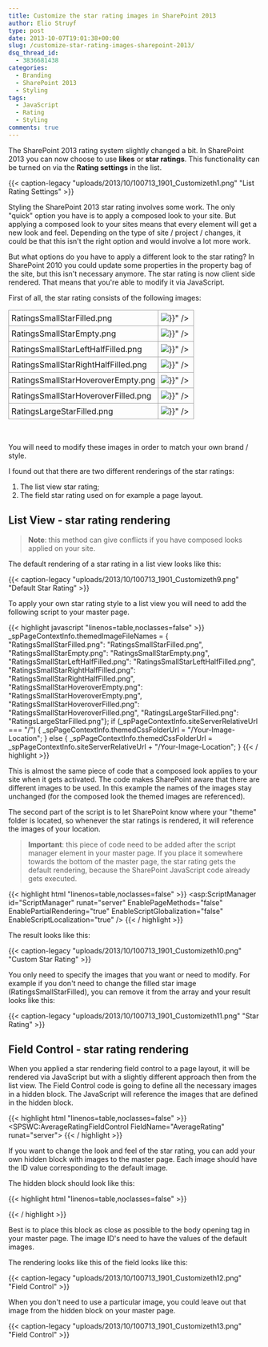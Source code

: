 ```yaml
---
title: Customize the star rating images in SharePoint 2013
author: Elio Struyf
type: post
date: 2013-10-07T19:01:38+00:00
slug: /customize-star-rating-images-sharepoint-2013/
dsq_thread_id:
  - 3836681438
categories:
  - Branding
  - SharePoint 2013
  - Styling
tags:
  - JavaScript
  - Rating
  - Styling
comments: true
---
```


The SharePoint 2013 rating system slightly changed a bit. In SharePoint 2013 you can now choose to use **likes** or **star ratings**. This functionality can be turned on via the **Rating settings** in the list.

{{< caption-legacy "uploads/2013/10/100713_1901_Customizeth1.png" "List Rating Settings" >}}

Styling the SharePoint 2013 star rating involves some work. The only "quick" option you have is to apply a composed look to your site. But applying a composed look to your sites means that every element will get a new look and feel. Depending on the type of site / project / changes, it could be that this isn't the right option and would involve a lot more work.

But what options do you have to apply a different look to the star rating? In SharePoint 2010 you could update some properties in the property bag of the site, but this isn't necessary anymore. The star rating is now client side rendered. That means that you're able to modify it via JavaScript.

First of all, the star rating consists of the following images:

<table style="border-collapse: collapse;" border="0"><colgroup> <col style="width: 244px;" /> <col style="width: 71px;" /></colgroup>
<tbody valign="top">
<tr>
<td style="border: solid #a3a3a3 1.0pt; padding: 5px;">RatingsSmallStarFilled.png</td>
<td style="border-top: solid #a3a3a3 1.0pt; border-left: none; border-bottom: solid #a3a3a3 1.0pt; border-right: solid #a3a3a3 1.0pt; padding: 5px;"><img src="{{< resource url="uploads/2013/10/100713_1901_Customizeth2.png" >}}" /></td>
</tr>
<tr>
<td style="border-top: none; border-left: solid #a3a3a3 1.0pt; border-bottom: solid #a3a3a3 1.0pt; border-right: solid #a3a3a3 1.0pt; padding: 5px;">RatingsSmallStarEmpty.png</td>
<td style="border-top: none; border-left: none; border-bottom: solid #a3a3a3 1.0pt; border-right: solid #a3a3a3 1.0pt; padding: 5px;"><img src="{{< resource url="uploads/2013/10/100713_1901_Customizeth3.png" >}}" /></td>
</tr>
<tr>
<td style="border-top: none; border-left: solid #a3a3a3 1.0pt; border-bottom: solid #a3a3a3 1.0pt; border-right: solid #a3a3a3 1.0pt; padding: 5px;">RatingsSmallStarLeftHalfFilled.png</td>
<td style="border-top: none; border-left: none; border-bottom: solid #a3a3a3 1.0pt; border-right: solid #a3a3a3 1.0pt; padding: 5px;"><img src="{{< resource url="uploads/2013/10/100713_1901_Customizeth4.png" >}}" /></td>
</tr>
<tr>
<td style="border-top: none; border-left: solid #a3a3a3 1.0pt; border-bottom: solid #a3a3a3 1.0pt; border-right: solid #a3a3a3 1.0pt; padding: 5px;">RatingsSmallStarRightHalfFilled.png</td>
<td style="border-top: none; border-left: none; border-bottom: solid #a3a3a3 1.0pt; border-right: solid #a3a3a3 1.0pt; padding: 5px;"><img src="{{< resource url="uploads/2013/10/100713_1901_Customizeth5.png" >}}" /></td>
</tr>
<tr>
<td style="border-top: none; border-left: solid #a3a3a3 1.0pt; border-bottom: solid #a3a3a3 1.0pt; border-right: solid #a3a3a3 1.0pt; padding: 5px;">RatingsSmallStarHoveroverEmpty.png</td>
<td style="border-top: none; border-left: none; border-bottom: solid #a3a3a3 1.0pt; border-right: solid #a3a3a3 1.0pt; padding: 5px;"><img src="{{< resource url="uploads/2013/10/100713_1901_Customizeth6.png" >}}" /></td>
</tr>
<tr>
<td style="border-top: none; border-left: solid #a3a3a3 1.0pt; border-bottom: solid #a3a3a3 1.0pt; border-right: solid #a3a3a3 1.0pt; padding: 5px;">RatingsSmallStarHoveroverFilled.png</td>
<td style="border-top: none; border-left: none; border-bottom: solid #a3a3a3 1.0pt; border-right: solid #a3a3a3 1.0pt; padding: 5px;"><img src="{{< resource url="uploads/2013/10/100713_1901_Customizeth7.png" >}}" /></td>
</tr>
<tr>
<td style="border-top: none; border-left: solid #a3a3a3 1.0pt; border-bottom: solid #a3a3a3 1.0pt; border-right: solid #a3a3a3 1.0pt; padding: 5px;">RatingsLargeStarFilled.png</td>
<td style="border-top: none; border-left: none; border-bottom: solid #a3a3a3 1.0pt; border-right: solid #a3a3a3 1.0pt; padding: 5px;"><img src="{{< resource url="uploads/2013/10/100713_1901_Customizeth8.png" >}}" /></td>
</tr>
</tbody>
</table>

&nbsp;

You will need to modify these images in order to match your own brand / style.

I found out that there are two different renderings of the star ratings:

1.  The list view star rating;
2.  The field star rating used on for example a page layout.

## List View - star rating rendering

> **Note**: this method can give conflicts if you have composed looks applied on your site.

The default rendering of a star rating in a list view looks like this:

{{< caption-legacy "uploads/2013/10/100713_1901_Customizeth9.png" "Default Star Rating" >}}

To apply your own star rating style to a list view you will need to add the following script to your master page.

{{< highlight javascript "linenos=table,noclasses=false" >}}
_spPageContextInfo.themedImageFileNames = { "RatingsSmallStarFilled.png": "RatingsSmallStarFilled.png", "RatingsSmallStarEmpty.png": "RatingsSmallStarEmpty.png", "RatingsSmallStarLeftHalfFilled.png": "RatingsSmallStarLeftHalfFilled.png", "RatingsSmallStarRightHalfFilled.png": "RatingsSmallStarRightHalfFilled.png", "RatingsSmallStarHoveroverEmpty.png": "RatingsSmallStarHoveroverEmpty.png", "RatingsSmallStarHoveroverFilled.png": "RatingsSmallStarHoveroverFilled.png", "RatingsLargeStarFilled.png": "RatingsLargeStarFilled.png"};
if (_spPageContextInfo.siteServerRelativeUrl === "/") {
  _spPageContextInfo.themedCssFolderUrl = "/Your-Image-Location";
} else {
  _spPageContextInfo.themedCssFolderUrl = _spPageContextInfo.siteServerRelativeUrl + "/Your-Image-Location";
}
{{< / highlight >}}

This is almost the same piece of code that a composed look applies to your site when it gets activated. The code makes SharePoint aware that there are different images to be used. In this example the names of the images stay unchanged (for the composed look the themed images are referenced).

The second part of the script is to let SharePoint know where your "theme" folder is located, so whenever the star ratings is rendered, it will reference the images of your location.

> **Important**: this piece of code need to be added after the script manager element in your master page. If you place it somewhere towards the bottom of the master page, the star rating gets the default rendering, because the SharePoint JavaScript code already gets executed.

{{< highlight html "linenos=table,noclasses=false" >}}
<asp:ScriptManager id="ScriptManager" runat="server" EnablePageMethods="false" EnablePartialRendering="true" EnableScriptGlobalization="false" EnableScriptLocalization="true" />
{{< / highlight >}}

The result looks like this:

{{< caption-legacy "uploads/2013/10/100713_1901_Customizeth10.png" "Custom Star Rating" >}}

You only need to specify the images that you want or need to modify. For example if you don't need to change the filled star image (RatingsSmallStarFilled), you can remove it from the array and your result looks like this:

{{< caption-legacy "uploads/2013/10/100713_1901_Customizeth11.png" "Star Rating" >}}

## Field Control - star rating rendering

When you applied a star rendering field control to a page layout, it will be rendered via JavaScript but with a slightly different approach then from the list view. The Field Control code is going to define all the necessary images in a hidden block. The JavaScript will reference the images that are defined in the hidden block.

{{< highlight html "linenos=table,noclasses=false" >}}
<SPSWC:AverageRatingFieldControl FieldName="AverageRating" runat="server">
{{< / highlight >}}

If you want to change the look and feel of the star rating, you can add your own hidden block with images to the master page. Each image should have the ID value corresponding to the default image.

The hidden block should look like this:

{{< highlight html "linenos=table,noclasses=false" >}}
<div style="display:none;">
  <img src="/Your-Image-Location/RatingsSmallStarEmpty.png" id="RatingsSmallStarEmpty.png">
  <img src="/Your-Image-Location/RatingsSmallStarFilled.png" id="RatingsSmallStarFilled.png">
  <img src="/Your-Image-Location/RatingsSmallStarLeftHalfFilled.png" id="RatingsSmallStarLeftHalfFilled.png">
  <img src="/Your-Image-Location/RatingsLargeStarFilled.png" id="RatingsLargeStarFilled.png">
  <img src="/Your-Image-Location/RatingsSmallStarRightHalfFilled.png" id="RatingsSmallStarRightHalfFilled.png">
  <img src="/Your-Image-Location/RatingsSmallStarHoveroverEmpty.png" id="RatingsSmallStarHoveroverEmpty.png">
  <img src="/Your-Image-Location/RatingsSmallStarHoveroverFilled.png" id="RatingsSmallStarHoveroverFilled.png">
</div>
{{< / highlight >}}

Best is to place this block as close as possible to the body opening tag in your master page. The image ID's need to have the values of the default images.

The rendering looks like this of the field looks like this:

{{< caption-legacy "uploads/2013/10/100713_1901_Customizeth12.png" "Field Control" >}}

When you don't need to use a particular image, you could leave out that image from the hidden block on your master page.

{{< caption-legacy "uploads/2013/10/100713_1901_Customizeth13.png" "Field Control" >}}